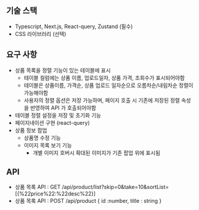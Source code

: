 ## 기술 스택

  - Typescript, Next.js, React-query, Zustand (필수)
  - CSS 라이브러리 (선택)

## 요구 사항
  - 상품 목록을 정렬 기능이 있는 테이블에 표시
    - 테이블 컬럼에는 상품 이름, 업로드일자, 상품 가격, 조회수가 표시되어야함
    - 테이블은 상품이름, 가격순, 상품 업로드 일자순으로 오름차순/내림차순 정렬이 가능해야함
    - 사용자의 정렬 옵션은 저장 가능하며, 페이지 호출 시 기존에 저장된 정렬 속성을 반영하여 API 가 호출되어야함
  - 테이블 정렬 설정을 저장 및 초기화 기능
  - 페이지네이션 구현 (react-query)
  - 상품 정보 팝업
    - 상품명 수정 기능
    - 이미지 목록 보기 기능
      - 개별 이미지 호버시 확대된 이미지가 기존 팝업 위에 표시됨

## API 
  - 상품 목록 API : GET /api/product/list?skip=0&take=10&sortList=[{%22price%22:%22desc%22}] 
  - 상품 목록 API : POST /api/product
    {
      id :number,
      title : string
    }
      
